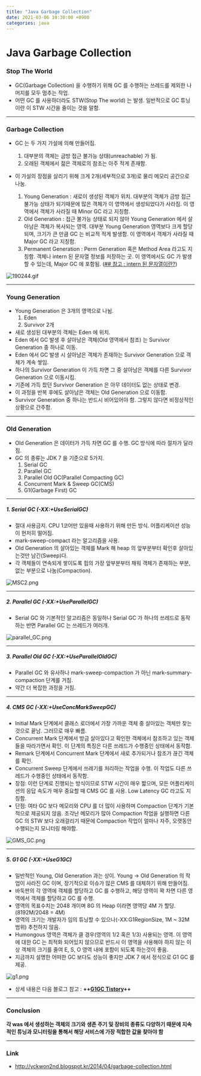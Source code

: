 ```yaml
---
title: "Java Garbage Collection"
date: 2021-03-06 18:30:00 +0900
categories: java
---
```


# Java Garbage Collection

### Stop The World
* GC(Garbage Collection) 을 수행하기 위해 GC 를 수행하는 쓰레드를 제외한 나머지를 모두 멈추는 작업.
* 어떤 GC 를 사용하더라도 STW(Stop The world) 는 발생. 일반적으로 GC 튜닝이란 이 STW 시간을 줄이는 것을 말함.

***
### Garbage Collection
* GC 는 두 가지 가설에 의해 만들어짐.
	1. 대부분의 객체는 금방 접근 불가능 상태(unreachable) 가 됨.
	2. 오래된 객체에서 젊은 객체로의 참조는 아주 적게 존재함.

* 이 가설의 장점을 살리기 위해 크게 2개(세부적으로 3개)로 물리 메모리 공간으로 나눔.
	1. Young Generation : 새로이 생성된 객체가 위치. 대부분의 객체가 금방 접근불가능 상태가 되기때문에 많은 객체가 이 영역에서 생성되었다가 사라짐. 이 영역에서 객체가 사라질 때 Minor GC 라고 지칭함.
	2. Old Generation : 접근 불가능 상태로 되지 않아 Young Generation 에서 살아남은 객체가 복사되는 영역. 대부분 Young Generation 영역보다 크게 할당되며, 크기가 큰 만큼 GC 는 비교적 적게 발생함. 이 영역에서 객체가 사라질 때 Major GC 라고 지칭함.
	3. Permanent Generation : Perm Generation 혹은 Method Area 라고도 지칭함. 객체나 intern 된 문자열 정보를 저장하는 곳. 이 영역에서도 GC 가 발생할 수 있는데, Major GC 에 포함됨. ([## 참고 : intern 된 문자열이란?](http://seosh81.info/?p=739))

![190244.gif](http://www.cs.rit.edu/~hpb/Jdk5/guide/management/images/generations.gif)

***
### Young Generation
* Young Generation 은 3개의 영역으로 나뉨.
	1. Eden
	2. Survivor 2개
* 새로 생성된 대부분의 객체는 Eden 에 위치.
* Eden 에서 GC 발생 후 살아남은 객체(Old 영역에서 참조) 는  Survivor Generation 중 하나로 이동.
* Eden 에서 GC 발생 시 살아남은 객체가 존재하는 Survivor Generation 으로 객체가 계속 쌓임.
* 하나의 Survivor Generation 이 가득 차면 그 중 살아남은 객체를 다른 Survivor Generation 으로 이동시킴.
* 기존에 가득 찼던 Survivor Generation 은 아무 데이터도 없는 상태로 변경.
* 이 과정을 반복 후에도 살아남은 객체는 Old Generation 으로 이동함.
* Survivor Generation 중 하나는 반드시 비어있어야 함. 그렇지 않다면 비정상적인 상황으로 간주함.

***
### Old Generation
* Old Generation 은 데이터가 가득 차면 GC 를 수행. GC 방식에 따라 절차가 달라짐.
* GC 의 종류는  JDK 7 을 기준으로 5가지.
	1. Serial GC
	2. Parallel GC
	3. Parallel Old GC(Parallel Compacting GC)
	4. Concurrent Mark & Sweep GC(CMS)
	5. G1(Garbage First) GC

---
##### 1. Serial GC (-XX:+UseSerialGC)
* 절대 사용금지. CPU 1코어만 있을때 사용하기 위해 만든 방식. 어플리케이션 성능이 현저히 떨어짐.
* mark-sweep-compact 라는 알고리즘을 사용.
* Old Generation 의 살아있는 객체를 Mark 해 heap 의 앞부분부터 확인후 살아있는것만 남긴(Sweep)다.
* 각 객체들이 연속되게 쌓이도록 힙의 가장 앞부분부터 채워 객체가 존재하는 부분, 없는 부분으로 나눔(Compaction).

![MSC2.png](http://wiki.vivatia.com/images/d/d5/How3.png)

---
##### 2. Parallel GC (-XX:+UseParallelGC)
* Serial GC 와 기본적인 알고리즘은 동일하나 Serial GC 가 하나의 쓰레드로 동작하는 반면 Parallel GC 는 쓰레드가 여러개.

![parallel_GC.png](https://d2.naver.com/content/images/2015/06/helloworld-1329-4.png)

---
##### 3. Parallel Old GC (-XX:+UseParallelOldGC)
* Parallel GC 와 유사하나 mark-sweep-compaction 가 아닌 mark-summary-compaction 단계를 거침.
* 약간 더 복잡한 과정을 거침.

---
##### 4. CMS GC (-XX:+UseConcMarkSweepGC)
* Initial Mark 단계에서 클래스 로더에서 가장 가까운 객체 중 살아있는 객체만 찾는 것으로 끝남. 그러므로 매우 빠름.
* Concurrent Mark 단계에서 방금 살아있다고 확인한 객체에서 참조하고 있는 객체들을 따라가면서 확인. 이 단계의 특징은 다른 쓰레드가 수행중인 상태에서 동작함.
* Remark 단계에서 Concurrent Mark 단계에서 새로 추가되거나 참조가 끊긴  객체를 확인.
* Concurrent Sweep 단계에서 쓰레기를 처리하는 작업을 수행. 이 작업도 다른 쓰레드가 수행중인 상태에서 동작함.
* 장점: 이런 단계로 진행되는 방식이므로 STW 시간이 매우 짧으며,  모든 어플리케이션의 응답 속도가 매우 중요할 때 CMS GC 를 사용. Low Latency GC 라고도 지칭함.
* 단점: 여타 GC 보다 메모리와 CPU 를 더 많이 사용하며 Compaction 단계가 기본적으로 제공되지 않음. 조각난 메모리가 많아 Compaction 작업을 실행하면 다른 GC 의 STW 보다 오래걸리기 때문에 Compaction 작업이 얼마나 자주, 오랫동안 수행되는지 모니터링 해야함.

![GMS_GC.png](https://d2.naver.com/content/images/2015/06/helloworld-1329-5.png)

---
##### 5. G1 GC (-XX:+UseG1GC)
* 일반적인 Young, Old Generation 과는 상이. Young -> Old Generation 의 작업이 사라진 GC 이며, 장기적으로 이슈가 많은 CMS 를 대체하기 위해 만들어짐.
* 바둑판의 각 영역에 객체를 할당하고 GC 를 수행하고, 해당 영역이 꽉 차면 다른 영역에서 객체를 할당하고 GC 를 수행.
* 영역의 목표수치는 2048 개이며 8G 의 Heap 이라면 영역당 4M 가 할당. (8192M/2048 = 4M)
* 영역의 크기는 개발자가 임의 튜닝할 수 있으나(-XX:G1RegionSize, 1M ~ 32M 범위) 추천하지 않음.
* Humongous 영역은 객체가 클 경우(영역의 1/2 혹은 1/3) 사용되는 영역. 이 영역에 대한 GC 는 최적화 되어있지 않으므로 반드시 이 영역을 사용해야 하지 않는 이상 객체의 크기를 줄여 E, S, O 영역 내에 포함이 되도록 하는것이 좋음.
* 지금까지 설명한 어떠한 GC 보다도 성능이 좋지만 JDK 7 에서 정식으로 G1 GC 를 제공.

![g1.png](http://cfile28.uf.tistory.com/image/2137CF34520A29C20E4B3D)

* 상세 내용은 다음 블로그 참고 : **++[G1GC Tistory](http://cfile28.uf.tistory.com/image/2137CF34520A29C20E4B3D)++**

***
### Conclusion
**각 was 에서 생성하는 객체의 크기와 생존 주기 및 장비의 종류도 다양하기 때문에 지속적인 튜닝과 모니터링을 통해서 해당 서비스에 가장 적합한 값을 찾아야 함**

***

### Link
* http://yckwon2nd.blogspot.kr/2014/04/garbage-collection.html
